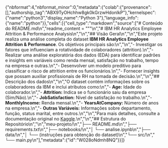 {"nbformat":4,"nbformat_minor":0,"metadata":{"colab":{"provenance":[],"authorship_tag":"ABX9TyOHchhw8gk0kGrzwHdonlkP"},"kernelspec":{"name":"python3","display_name":"Python 3"},"language_info":{"name":"python"}},"cells":[{"cell_type":"markdown","source":["# Conteúdo do README.md\n","readme_content = \"\"\"\n","# IBM HR Analytics Employee Attrition & Performance Analysis\n","\n","## Visão Geral\n","\n","Este projeto realiza uma análise completa do dataset **IBM HR Analytics Employee Attrition & Performance**. Os objetivos principais são:\n","\n","- Investigar os fatores que influenciam a rotatividade de colaboradores (attrition).\n","- Realizar uma análise exploratória dos dados (EDA) para identificar padrões e insights em variáveis como renda mensal, satisfação no trabalho, tempo na empresa e outras.\n","- Desenvolver um modelo preditivo para classificar o risco de attrition entre os funcionários.\n","- Fornecer insights que possam auxiliar profissionais de RH na tomada de decisão.\n","\n","## Descrição dos dados\n","\n","O dataset contém informações sobre os colaboradores da IBM e inclui atributos como:\n","- **Age:** Idade do colaborador.\n","- **Attrition:** Indica se o funcionário saiu da empresa (Sim/Não).\n","- **JobSatisfaction:** Nível de satisfação no trabalho.\n","- **MonthlyIncome:** Renda mensal.\n","- **YearsAtCompany:** Número de anos na empresa.\n","- **Outras Variáveis:** Informações sobre departamento, função, status marital, entre outros.\n","\n","Para mais detalhes, consulte a documentação original no [Kaggle](https://www.kaggle.com/pavansubhasht/ibm-hr-analytics-attrition-dataset).\n","\n","## Estrutura do Repositório\n","\n","meu-projeto/\n","├── README.md\n","├── requirements.txt\n","├── notebooks/\n","│   └── analise.ipynb\n","├── data/\n","│   └── (instruções para obtenção do dataset)\n","└── src/\n","    └── main.py\n"],"metadata":{"id":"W028oNdmh8NQ"}}]}